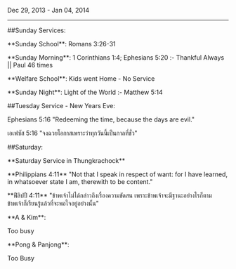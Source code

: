 Dec 29, 2013 - Jan 04, 2014

----

\#\#Sunday Services:

 \*\*Sunday School\*\*: Romans 3:26-31

 \*\*Sunday Morning\*\*: 1 Corinthians 1:4; Ephesians 5:20 :- Thankful Always || Paul 46 times

 \*\*Welfare School\*\*: Kids went Home - No Service

 \*\*Sunday Night\*\*: Light of the World :- Matthew 5:14

\#\#Tuesday Service - New Years Eve: 

Ephesians 5:16 "Redeeming the time, because the days are evil."

เอเฟซัส 5:16 "จงฉวยโอกาสเพราะว่าทุกวันนี้เป็นกาลที่ชั่ว"

\#\#Saturday:

\*\*Saturday Service in Thungkrachock\*\*

\*\*Philippians 4:11\*\* "Not that I speak in respect of want: for I have learned, in whatsoever state I am, therewith to be content."

\*\*ฟีลิปปี 4:11\*\* "ข้าพเจ้าไม่ได้กล่าวถึงเรื่องความขัดสน เพราะข้าพเจ้าจะมีฐานะอย่างไรก็ตาม ข้าพเจ้าก็เรียนรู้แล้วที่จะพอใจอยู่อย่างนั้น"

\*\*A & Kim\*\*: 

Too busy

\*\*Pong & Panjong\*\*: 

Too Busy